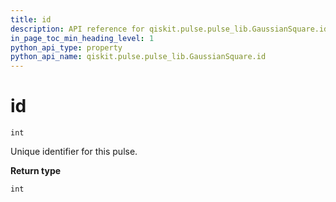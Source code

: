 ```yaml
---
title: id
description: API reference for qiskit.pulse.pulse_lib.GaussianSquare.id
in_page_toc_min_heading_level: 1
python_api_type: property
python_api_name: qiskit.pulse.pulse_lib.GaussianSquare.id
---
```


# id

<span id="qiskit.pulse.pulse_lib.GaussianSquare.id" />

`int`

Unique identifier for this pulse.

**Return type**

`int`

